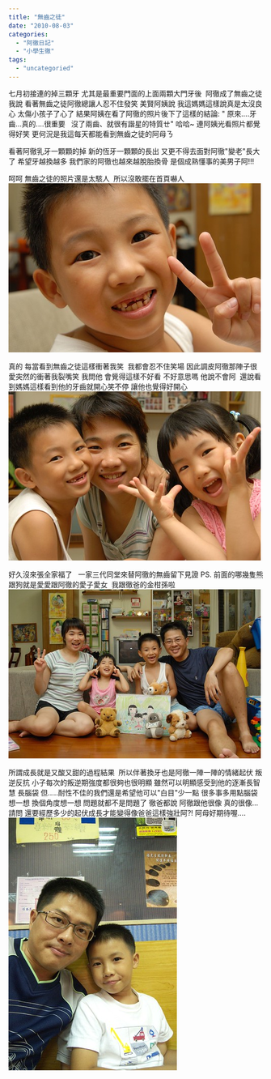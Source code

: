 ```yaml
---
title: "無齒之徒"
date: "2010-08-03"
categories: 
  - "阿徹日記"
  - "小學生徹"
tags: 
  - "uncategoried"
---
```


七月初接連的掉三顆牙 尤其是最重要門面的上面兩顆大門牙後  阿徹成了無齒之徒 我說 看著無齒之徒阿徹總讓人忍不住發笑 美賢阿姨說 我這媽媽這樣說真是太沒良心 太傷小孩子了心了 結果阿姨在看了阿徹的照片後下了這樣的結論: " 原來....牙齒...真的....很重要   沒了兩齒、就很有諧星的特質ㄝ" 哈哈~ 連阿姨光看照片都覺得好笑 更何況是我這每天都能看到無齒之徒的阿母ㄋ

看著阿徹乳牙一顆顆的掉 新的恆牙一顆顆的長出 又更不得去面對阿徹"變老"長大了 希望牙越換越多 我們家的阿徹也越來越脫胎換骨 是個成熟懂事的美男子阿!!!

呵呵 無齒之徒的照片還是太駭人  所以沒敢擺在首頁嚇人 ![](images/4810953391_df4aeccbf2.jpg) 

真的 每當看到無齒之徒這樣衝著我笑  我都會忍不住笑場 因此調皮阿徹那陣子很愛突然的衝著我裂嘴笑 我問他 會覺得這樣不好看 不好意思嗎 他說不會阿  還說看到媽媽這樣看到他的牙齒就開心笑不停 讓他也覺得好開心 ![](images/4810953259_db0cabe1b6.jpg)

好久沒來張全家福了   一家三代同堂來替阿徹的無齒留下見證 PS. 前面的哪幾隻熊跟狗就是愛愛跟阿徹的愛子愛女  我跟徹爸的金柑孫啦 ![](images/4810952509_84affb0b7a.jpg)

所謂成長就是又酸又甜的過程結果  所以伴著換牙也是阿徹一陣一陣的情緒起伏 叛逆反抗 小子每次的叛逆期強度都很夠也很明顯 雖然可以明顯感受到他的逐漸長智慧 長腦袋 但.....耐性不佳的我們還是希望他可以"白目"少一點 很多事多用點腦袋想一想 換個角度想一想 問題就都不是問題了 徹爸都說 阿徹跟他很像 真的很像... 請問 還要經歷多少的起伏成長才能變得像爸爸這樣強壯阿?! 阿母好期待喔.... ![](images/4810953559_f59ec0b68b.jpg)
